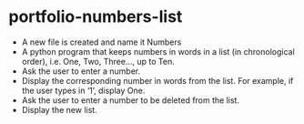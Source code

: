 # portfolio-numbers-list
- A new file is created and name it Numbers
- A python program that keeps numbers in words in a list (in chronological order), i.e. One, Two, Three…, up to Ten.
- Ask the user to enter a number. 
- Display the corresponding number in words from the list. For example, if the user types in ‘1’, display One.
- Ask the user to enter a number to be deleted from the list.
- Display the new list.

